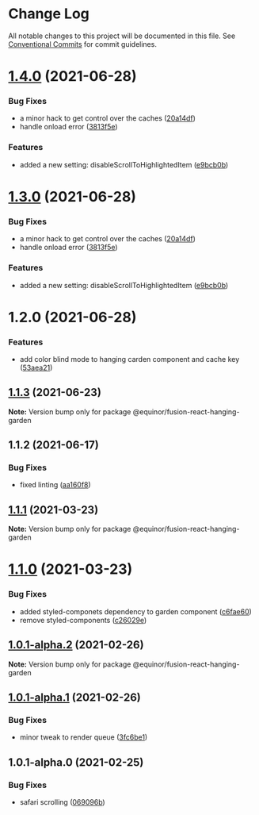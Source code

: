 # Change Log

All notable changes to this project will be documented in this file.
See [Conventional Commits](https://conventionalcommits.org) for commit guidelines.

# [1.4.0](https://github.com/equinor/fusion-react-components/compare/@equinor/fusion-react-hanging-garden@1.3.0...@equinor/fusion-react-hanging-garden@1.4.0) (2021-06-28)


### Bug Fixes

* a minor hack to get control over the caches ([20a14df](https://github.com/equinor/fusion-react-components/commit/20a14df2391f21487eafcb63bd5bc63bc778db62))
* handle onload error ([3813f5e](https://github.com/equinor/fusion-react-components/commit/3813f5e04e7c728bbe9a9c23557106b60d4f1b67))


### Features

* added a new setting: disableScrollToHighlightedItem ([e9bcb0b](https://github.com/equinor/fusion-react-components/commit/e9bcb0b728133ed7b4f82c0c5a3f9d093e32d98c))





# [1.3.0](https://github.com/equinor/fusion-react-components/compare/@equinor/fusion-react-hanging-garden@1.2.0...@equinor/fusion-react-hanging-garden@1.3.0) (2021-06-28)


### Bug Fixes

* a minor hack to get control over the caches ([20a14df](https://github.com/equinor/fusion-react-components/commit/20a14df2391f21487eafcb63bd5bc63bc778db62))
* handle onload error ([3813f5e](https://github.com/equinor/fusion-react-components/commit/3813f5e04e7c728bbe9a9c23557106b60d4f1b67))


### Features

* added a new setting: disableScrollToHighlightedItem ([e9bcb0b](https://github.com/equinor/fusion-react-components/commit/e9bcb0b728133ed7b4f82c0c5a3f9d093e32d98c))





# 1.2.0 (2021-06-28)


### Features

* add color blind mode to hanging carden component and cache key ([53aea21](https://github.com/equinor/fusion-react-components/commit/53aea2115f2d8907e61661a8bb256fe4c519c6b9))





## [1.1.3](https://github.com/equinor/fusion-react-components/compare/@equinor/fusion-react-hanging-garden@1.1.2...@equinor/fusion-react-hanging-garden@1.1.3) (2021-06-23)

**Note:** Version bump only for package @equinor/fusion-react-hanging-garden





## 1.1.2 (2021-06-17)


### Bug Fixes

* fixed linting ([aa160f8](https://github.com/equinor/fusion-react-components/commit/aa160f8a460256fe7cc86947d031826b34a190c4))





## [1.1.1](https://github.com/equinor/fusion-react-components/compare/@equinor/fusion-react-hanging-garden@1.1.0...@equinor/fusion-react-hanging-garden@1.1.1) (2021-03-23)

**Note:** Version bump only for package @equinor/fusion-react-hanging-garden





# [1.1.0](https://github.com/equinor/fusion-react-components/compare/@equinor/fusion-react-hanging-garden@1.0.1-alpha.2...@equinor/fusion-react-hanging-garden@1.1.0) (2021-03-23)


### Bug Fixes

* added styled-componets dependency to garden component ([c6fae60](https://github.com/equinor/fusion-react-components/commit/c6fae607920b834642b48c32e39f983460f2d350))
* remove styled-components ([c26029e](https://github.com/equinor/fusion-react-components/commit/c26029e41a9a8d7539c45dbe7a912944408a1313))





## [1.0.1-alpha.2](https://github.com/equinor/fusion-react-components/compare/@equinor/fusion-react-hanging-garden@1.0.1-alpha.1...@equinor/fusion-react-hanging-garden@1.0.1-alpha.2) (2021-02-26)

**Note:** Version bump only for package @equinor/fusion-react-hanging-garden





## [1.0.1-alpha.1](https://github.com/equinor/fusion-react-components/compare/@equinor/fusion-react-hanging-garden@1.0.1-alpha.0...@equinor/fusion-react-hanging-garden@1.0.1-alpha.1) (2021-02-26)


### Bug Fixes

* minor tweak to render queue ([3fc6be1](https://github.com/equinor/fusion-react-components/commit/3fc6be1c11531e5ccb9d9b8416edb9bb14afe311))





## 1.0.1-alpha.0 (2021-02-25)


### Bug Fixes

* safari scrolling ([069096b](https://github.com/equinor/fusion-react-components/commit/069096b1570655e393ad40c65e1667579c1bdebc))
